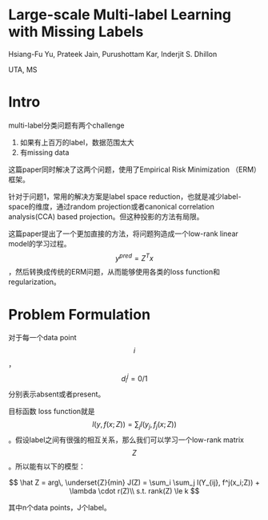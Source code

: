 # Large-scale Multi-label Learning with Missing Labels

Hsiang-Fu Yu, Prateek Jain, Purushottam Kar, Inderjit S. Dhillon

UTA, MS

# Intro

multi-label分类问题有两个challenge

1. 如果有上百万的label，数据范围太大
2. 有missing data

这篇paper同时解决了这两个问题，使用了Empirical Risk Minimization （ERM）框架。

针对于问题1，常用的解决方案是label space reduction，也就是减少label-space的维度，通过random projection或者canonical correlation analysis(CCA) based projection。但这种投影的方法有局限。

这篇paper提出了一个更加直接的方法，将问题狗造成一个low-rank linear model的学习过程。$$y^{pred} = Z^T x$$，然后转换成传统的ERM问题，从而能够使用各类的loss function和regularization。

# Problem Formulation

对于每一个data point $$i$$，$$d_i^j = 0/1$$分别表示absent或者present。

目标函数 loss function就是 $$ l(y, f(x;Z)) = \sum_j l( y_j, f_j(x;Z))$$。假设label之间有很强的相互关系，那么我们可以学习一个low-rank matrix $$Z$$。所以能有以下的模型：

$$
\hat Z = arg\, \underset{Z}{min} J(Z) = \sum_i \sum_j l(Y_{ij}, f^j(x_i;Z)) + \lambda \cdot r(Z)\\
s.t. rank(Z) \le k
$$

其中n个data points，J个label。